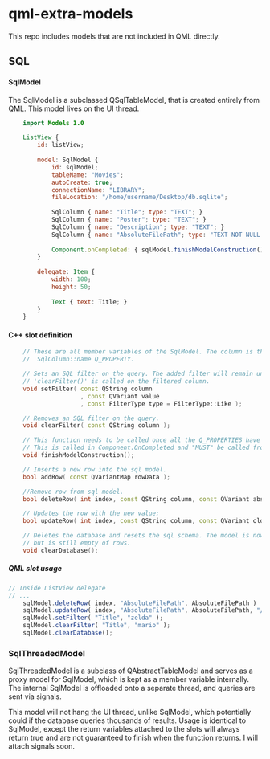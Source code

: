 # qml-extra-models
This repo includes models that are not included in QML directly.

## SQL
#### SqlModel
The SqlModel is a subclassed QSqlTableModel, that is created entirely from QML. This model lives on the UI thread.
```qml
    import Models 1.0

    ListView {
        id: listView;
        
        model: SqlModel {
            id: sqlModel;
            tableName: "Movies";
            autoCreate: true;
            connectionName: "LIBRARY";
            fileLocation: "/home/username/Desktop/db.sqlite";
            
            SqlColumn { name: "Title"; type: "TEXT"; }
            SqlColumn { name: "Poster"; type: "TEXT"; }
            SqlColumn { name: "Description"; type: "TEXT"; }
            SqlColumn { name: "AbsoluteFilePath"; type: "TEXT NOT NULL UNIQUE"; }
            
            Component.onCompleted: { sqlModel.finishModelConstruction(); }
        }
        
        delegate: Item {
            width: 100;
            height: 50;
            
            Text { text: Title; }
        }
    }
```

#### C++ slot definition
```c++
    // These are all member variables of the SqlModel. The column is the 
    //  SqlColumn::name Q_PROPERTY.

    // Sets an SQL filter on the query. The added filter will remain until
    // 'clearFilter()' is called on the filtered column. 
    void setFilter( const QString column
                    , const QVariant value
                    , const FilterType type = FilterType::Like );

    // Removes an SQL filter on the query.
    void clearFilter( const QString column );

    // This function needs to be called once all the Q_PROPERTIES have been assigned.
    // This is called in Component.OnCompleted and "MUST" be called from there.
    void finishModelConstruction();

    // Inserts a new row into the sql model.
    bool addRow( const QVariantMap rowData );

    //Remove row from sql model.
    bool deleteRow( int index, const QString column, const QVariant absFilePath );

    // Updates the row with the new value;
    bool updateRow( int index, const QString column, const QVariant oldData, const QVariant newData );

    // Deletes the database and resets the sql schema. The model is now initialized
    // but is still empty of rows.
    void clearDatabase();
```

##### QML slot usage
```qml
// Inside ListView delegate
// ...
    sqlModel.deleteRow( index, "AbsoluteFilePath", AbsoluteFilePath )
    sqlModel.updateRow( index, "AbsoluteFilePath", AbsoluteFilePath, "/home/lee/file" + Math.random() + ".png" );
    sqlModel.setFilter( "Title", "zelda" );
    sqlModel.clearFilter( "Title", "mario" );
    sqlModel.clearDatabase();
```

### SqlThreadedModel
SqlThreadedModel is a subclass of QAbstractTableModel and serves as a proxy model
for SqlModel, which is kept as a member variable internally. The internal SqlModel is offloaded onto a separate thread, and queries are sent via signals.

This model will not hang the UI thread, unlike SqlModel, which potentially could if the database queries thousands of results. Usage is identical to SqlModel, except the return variables attached to the slots will always return true and are not guaranteed to finish when the function returns. I will attach signals soon.



